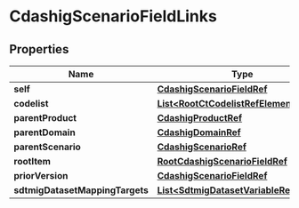 

# CdashigScenarioFieldLinks


## Properties

| Name | Type | Description | Notes |
|------------ | ------------- | ------------- | -------------|
|**self** | [**CdashigScenarioFieldRef**](CdashigScenarioFieldRef.md) |  |  [optional] |
|**codelist** | [**List&lt;RootCtCodelistRefElement&gt;**](RootCtCodelistRefElement.md) |  |  [optional] |
|**parentProduct** | [**CdashigProductRef**](CdashigProductRef.md) |  |  [optional] |
|**parentDomain** | [**CdashigDomainRef**](CdashigDomainRef.md) |  |  [optional] |
|**parentScenario** | [**CdashigScenarioRef**](CdashigScenarioRef.md) |  |  [optional] |
|**rootItem** | [**RootCdashigScenarioFieldRef**](RootCdashigScenarioFieldRef.md) |  |  [optional] |
|**priorVersion** | [**CdashigScenarioFieldRef**](CdashigScenarioFieldRef.md) |  |  [optional] |
|**sdtmigDatasetMappingTargets** | [**List&lt;SdtmigDatasetVariableRefTarget&gt;**](SdtmigDatasetVariableRefTarget.md) |  |  [optional] |



